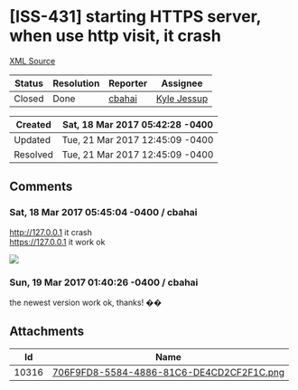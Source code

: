 # [ISS-431] starting HTTPS server,  when use http visit, it crash 

[XML Source](./xml/ISS-431.xml)
<p></p>





Status|Resolution|Reporter|Assignee
------|----------|--------|--------
Closed|Done|[cbahai](cbahai)|[Kyle Jessup]($kjessup)





Created|Sat, 18 Mar 2017 05:42:28 -0400
-------|--------------
Updated|Tue, 21 Mar 2017 12:45:09 -0400
Resolved|Tue, 21 Mar 2017 12:45:09 -0400


## Comments




### Sat, 18 Mar 2017 05:45:04 -0400 / cbahai 

<p><p><a href="http://127.0.0.1" class="external-link" rel="nofollow">http://127.0.0.1</a>  it crash<br/>
<a href="https://127.0.0.1" class="external-link" rel="nofollow">https://127.0.0.1</a>  it work ok</p>

<p><span class="image-wrap" style=""><a id="10316_thumb" href="http://jira.perfect.org:8080/secure/attachment/10316/10316_706F9FD8-5584-4886-81C6-DE4CD2CF2F1C.png" title="706F9FD8-5584-4886-81C6-DE4CD2CF2F1C.png" file-preview-type="image" file-preview-id="10316" file-preview-title="706F9FD8-5584-4886-81C6-DE4CD2CF2F1C.png"><img src="http://jira.perfect.org:8080/secure/thumbnail/10316/_thumb_10316.png" style="border: 0px solid black" /></a></span></p></p>


### Sun, 19 Mar 2017 01:40:26 -0400 / cbahai 

<p><p>the newest version work ok, thanks! ��</p></p>

## Attachments





Id|Name
------|------------
10316|[706F9FD8-5584-4886-81C6-DE4CD2CF2F1C.png](../attachment/10316/706F9FD8-5584-4886-81C6-DE4CD2CF2F1C.png)

